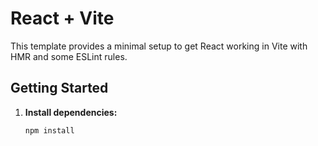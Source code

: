 # React + Vite

<!-- To start the development server, run: npm run dev -->

This template provides a minimal setup to get React working in Vite with HMR and some ESLint rules.

## Getting Started

1. **Install dependencies:**

   ```bash
   npm install
